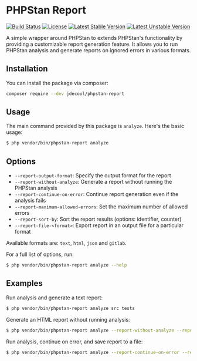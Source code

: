 PHPStan Report
==============

[![Build Status](https://github.com/jdecool/phpstan-report/actions/workflows/ci.yaml/badge.svg)](https://actions-badge.atrox.dev/jdecool/phpstan-report/goto?ref=main)
[![License](https://poser.pugx.org/jdecool/phpstan-report/license)](https://packagist.org/packages/jdecool/phpstan-report)
[![Latest Stable Version](https://poser.pugx.org/jdecool/phpstan-report/v/stable)](https://packagist.org/packages/jdecool/phpstan-report)
[![Latest Unstable Version](https://poser.pugx.org/jdecool/phpstan-report/v/unstable)](https://packagist.org/packages/jdecool/phpstan-report)

A simple wrapper around PHPStan to extends PHPStan's functionality by providing a customizable report generation feature. 
It allows you to run PHPStan analysis and generate reports on ignored errors in various formats.

## Installation

You can install the package via composer:

```bash
composer require --dev jdecool/phpstan-report
```

## Usage

The main command provided by this package is `analyze`. Here's the basic usage:

```bash
$ php vendor/bin/phpstan-report analyze
```

## Options

* `--report-output-format`: Specify the output format for the report
* `--report-without-analyze`: Generate a report without running the PHPStan analysis
* `--report-continue-on-error`: Continue report generation even if the analysis fails
* `--report-maximum-allowed-errors`: Set the maximum number of allowed errors
* `--report-sort-by`: Sort the report results (options: identifier, counter)
* `--report-file-<format>`: Export report in an output file for a particular format

Available formats are: `text`, `html`, `json` and `gitlab`.

For a full list of options, run:

```bash
$ php vendor/bin/phpstan-report analyze --help
```

## Examples

Run analysis and generate a text report:

```bash
$ php vendor/bin/phpstan-report analyze src tests
```

Generate an HTML report without running analysis:

```bash
$ php vendor/bin/phpstan-report analyze --report-without-analyze --report-output-format=html
```

Run analysis, continue on error, and save report to a file:

```bash
$ php vendor/bin/phpstan-report analyze --report-continue-on-error --report-file-json=report.json src
```
